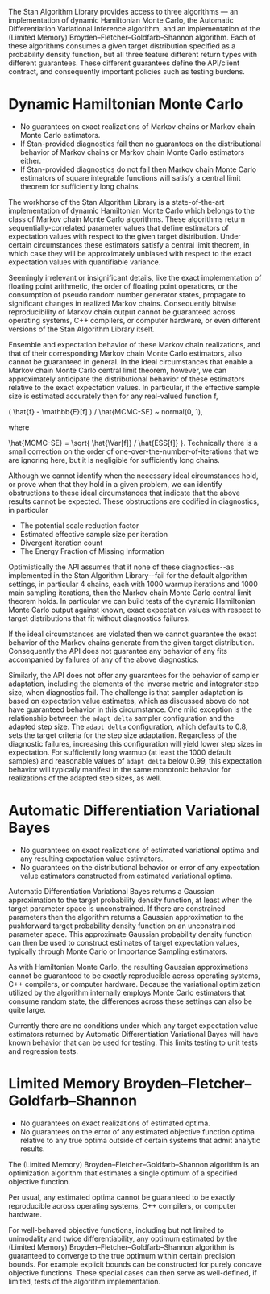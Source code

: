 The Stan Algorithm Library provides access to three algorithms — an implementation of dynamic Hamiltonian Monte Carlo, the Automatic Differentiation Variational Inference algorithm, and an implementation of the (Limited Memory) Broyden–Fletcher–Goldfarb–Shannon algorithm.  Each of these algorithms consumes a given target distribution specified as a probability density function, but all three feature different return types with different guarantees.  These different guarantees define the API/client contract, and consequently important policies such as testing burdens.

# Dynamic Hamiltonian Monte Carlo

- No guarantees on exact realizations of Markov chains or Markov chain Monte Carlo estimators.
- If Stan-provided diagnostics fail then no guarantees on the distributional behavior of Markov chains or Markov chain Monte Carlo estimators either.
- If Stan-provided diagnostics do not fail then Markov chain Monte Carlo estimators of square integrable functions will satisfy a central limit theorem for sufficiently long chains.

The workhorse of the Stan Algorithm Library is a state-of-the-art implementation of dynamic Hamiltonian Monte Carlo which belongs to the class of Markov chain Monte Carlo algorithms.  These algorithms return sequentially-correlated parameter values that define estimators of expectation values with respect to the given target distribution.  Under certain circumstances these estimators satisfy a central limit theorem, in which case they will be approximately unbiased with respect to the exact expectation values with quantifiable variance.

Seemingly irrelevant or insignificant details, like the exact implementation of floating point arithmetic, the order of floating point operations, or the consumption of pseudo random number generator states, propagate to significant changes in realized Markov chains.  Consequently bitwise reproducibility of Markov chain output cannot be guaranteed across operating systems, C++ compilers, or computer hardware, or even different versions of the Stan Algorithm Library itself.

Ensemble and expectation behavior of these Markov chain realizations, and that of their corresponding Markov chain Monte Carlo estimators, also cannot be guaranteed in general.  In the ideal circumstances that enable a Markov chain Monte Carlo central limit theorem, however, we can approximately anticipate the distributional behavior of these estimators relative to the exact expectation values.  In particular, if the effective sample size is estimated accurately then for any real-valued function f,

( \hat{f} - \mathbb{E}[f] ) / \hat{MCMC-SE} ~ normal(0, 1),

where 

\hat{MCMC-SE} = \sqrt{ \hat{\Var[f]} / \hat{ESS[f]} }.  Technically there is a small correction on the order of one-over-the-number-of-iterations that we are ignoring here, but it is negligible for sufficiently long chains.

Although we cannot identify when the necessary ideal circumstances hold, or prove when that they hold in a given problem, we can identify obstructions to these ideal circumstances that indicate that the above results cannot be expected.  These obstructions are codified in diagnostics, in particular 

- The potential scale reduction factor
- Estimated effective sample size per iteration
- Divergent iteration count
- The Energy Fraction of Missing Information 

Optimistically the API assumes that if none of these diagnostics--as implemented in the Stan Algorithm Library--fail for the default algorithm settings, in particular 4 chains, each with 1000 warmup iterations and 1000 main sampling iterations, then the Markov chain Monte Carlo central limit theorem holds.  In particular we can build tests of the dynamic Hamiltonian Monte Carlo output against known, exact expectation values with respect to target distributions that fit without diagnostics failures.

If the ideal circumstances are violated then we cannot guarantee the exact behavior of the Markov chains generate from the given target distribution.  Consequently the API does not guarantee any behavior of any fits accompanied by failures of any of the above diagnostics.

Similarly, the API does not offer any guarantees for the behavior of sampler adaptation, including the elements of the inverse metric and integrator step size, when diagnostics fail.  The challenge is that sampler adaptation is based on expectation value estimates, which as discussed above do not have guaranteed behavior in this circumstance.  One mild exception is the relationship between the `adapt delta` sampler configuration and the adapted step size.  The `adapt delta` configuration, which defaults to 0.8, sets the target criteria for the step size adaptation.  Regardless of the diagnostic failures, increasing this configuration will yield lower step sizes in expectation.  For sufficiently long warmup (at least the 1000 default samples) and reasonable values of `adapt delta` below 0.99, this expectation behavior will typically manifest in the same monotonic behavior for realizations of the adapted step sizes, as well.

# Automatic Differentiation Variational Bayes

- No guarantees on exact realizations of estimated variational optima and any resulting expectation value estimators.
- No guarantees on the distributional behavior or error of any expectation value estimators constructed from estimated variational optima.

Automatic Differentiation Variational Bayes returns a Gaussian approximation to the target probability density function, at least when the target parameter space is unconstrained.  If there are constrained parameters then the algorithm returns a Gaussian approximation to the pushforward target probability density function on an unconstrained parameter space.  This approximate Gaussian probability density function can then be used to construct estimates of target expectation values, typically through Monte Carlo or Importance Sampling estimators.

As with Hamiltonian Monte Carlo, the resulting Gaussian approximations cannot be guaranteed to be exactly reproducible across operating systems, C++ compilers, or computer hardware.  Because the variational optimization utilized by the algorithm internally employs Monte Carlo estimators that consume random state, the differences across these settings can also be quite large. 

Currently there are no conditions under which any target expectation value estimators returned by Automatic Differentiation Variational Bayes will have known behavior that can be used for testing.  This limits testing to unit tests and regression tests.

# Limited Memory Broyden–Fletcher–Goldfarb–Shannon

- No guarantees on exact realizations of estimated optima.
- No guarantees on the error of any estimated objective function optima relative to any true optima outside of certain systems that admit analytic results.

The (Limited Memory) Broyden–Fletcher–Goldfarb–Shannon algorithm is an optimization algorithm that estimates a single optimum of a specified objective function.  

Per usual, any estimated optima cannot be guaranteed to be exactly reproducible across operating systems, C++ compilers, or computer hardware.

For well-behaved objective functions, including but not limited to unimodality and twice differentiability, any optimum estimated by the (Limited Memory) Broyden–Fletcher–Goldfarb–Shannon algorithm is guaranteed to converge to the true optimum within certain precision bounds.  For example explicit bounds can be constructed for purely concave objective functions.  These special cases can then serve as well-defined, if limited, tests of the algorithm implementation.